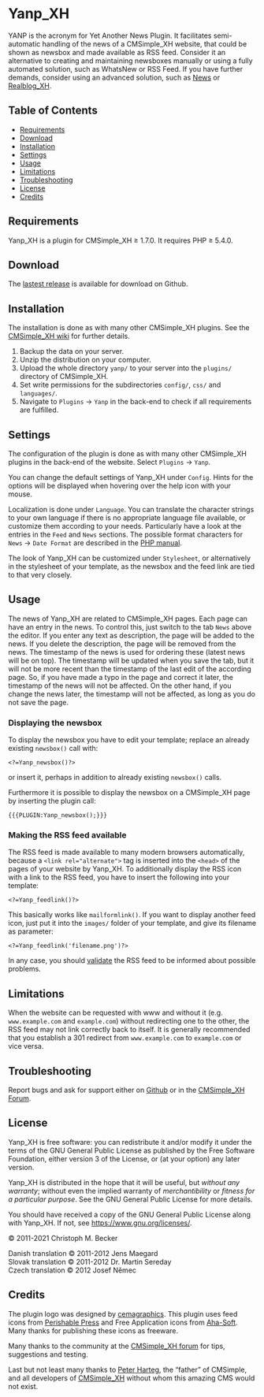 # Yanp\_XH

YANP is the acronym for Yet Another News Plugin.
It facilitates semi-automatic handling of the news of a CMSimple\_XH website,
that could be shown as newsbox and made available as RSS feed.
Consider it an alternative to creating and maintaining newsboxes manually
or using a fully automated solution, such as WhatsNew or RSS Feed.
If you have further demands, consider using an advanced solution,
such as [News](https://davidstutz.de/projects/cmsimple-plugins/?News#news)
or [Realblog\_XH](https://github.com/cmb69/realblog_xh).

## Table of Contents

- [Requirements](#requirements)
- [Download](#download)
- [Installation](#installation)
- [Settings](#settings)
- [Usage](#usage)
- [Limitations](#limitations)
- [Troubleshooting](#troubleshooting)
- [License](#license)
- [Credits](#credits)

## Requirements

Yanp\_XH is a plugin for CMSimple\_XH ≥ 1.7.0.
It requires PHP ≥ 5.4.0.

## Download

The [lastest release](https://github.com/cmb69/yanp_xh/releases/latest)
is available for download on Github.

## Installation

The installation is done as with many other CMSimple\_XH plugins. See the
[CMSimple\_XH wiki](https://wiki.cmsimple-xh.org/doku.php/installation)
for further details.

1.  Backup the data on your server.
2.  Unzip the distribution on your computer.
3.  Upload the whole directory `yanp/` to your server into
    the `plugins/` directory of CMSimple\_XH.
4.  Set write permissions for the subdirectories `config/`, `css/` and
    `languages/`.
5.  Navigate to `Plugins` → `Yanp` in the back-end to check if all
    requirements are fulfilled.

## Settings

The configuration of the plugin is done as with many other
CMSimple\_XH plugins in the back-end of the website.
Select `Plugins` → `Yanp`.

You can change the default settings of Yanp\_XH under `Config`.
Hints for the options will be displayed
when hovering over the help icon with your mouse.

Localization is done under `Language`.
You can translate the character strings to your own language
if there is no appropriate language file available,
or customize them according to your needs.
Particularly have a look at the entries in the `Feed` and `News` sections.
The possible format characters for `News` → `Date Format` are described in the
[PHP manual](https://www.php.net/manual/en/datetime.format.php).

The look of Yanp\_XH can be customized under `Stylesheet`,
or alternatively in the stylesheet of your template,
as the newsbox and the feed link are tied to that very closely.

## Usage

The news of Yanp\_XH are related to CMSimple\_XH pages.
Each page can have an entry in the news.
To control this, just switch to the tab `News` above the editor.
If you enter any text as description, the page will be added to the news.
If you delete the description, the page will be removed from the news.
The timestamp of the news is used for ordering these
(latest news will be on top).
The timestamp will be updated when you save the tab,
but it will not be more recent than the timestamp
of the last edit of the according page.
So, if you have made a typo in the page and correct it later,
the timestamp of the news will not be affected.
On the other hand, if you change the news later,
the timestamp will not be affected,
as long as you do not save the page.

### Displaying the newsbox

To display the newsbox you have to edit your template;
replace an already existing `newsbox()` call with:

````
<?=Yanp_newsbox()?>
````

or insert it, perhaps in addition to already existing `newsbox()` calls.

Furthermore it is possible to display the newsbox on a CMSimple\_XH page
by inserting the plugin call:

````
{{{PLUGIN:Yanp_newsbox();}}}
````

### Making the RSS feed available

The RSS feed is made available to many modern browsers automatically,
because a `<link rel="alternate">` tag is inserted
into the `<head>` of the pages of your website by Yanp\_XH.
To additionally display the RSS icon with a link to the RSS feed,
you have to insert the following into your template:

````
<?=Yanp_feedlink()?>
````

This basically works like `mailformlink()`.
If you want to display another feed icon,
just put it into the `images/` folder of your template,
and give its filename as parameter:

````
<?=Yanp_feedlink('filename.png')?>
````

In any case, you should [validate](https://www.rssboard.org/rss-validator/)
the RSS feed to be informed about possible problems.

## Limitations

When the website can be requested with www and without it
(e.g. `www.example.com` and `example.com`)
without redirecting one to the other,
the RSS feed may not link correctly back to itself.
It is generally recommended that you establish a 301 redirect
from `www.example.com` to `example.com` or vice versa.

## Troubleshooting
Report bugs and ask for support either on
[Github](https://github.com/cmb69/yanp_xh/issues)
or in the [CMSimple\_XH Forum](https://cmsimpleforum.com/).

## License

Yanp\_XH is free software: you can redistribute it and/or modify
it under the terms of the GNU General Public License as published by
the Free Software Foundation, either version 3 of the License, or
(at your option) any later version.

Yanp\_XH is distributed in the hope that it will be useful,
but *without any warranty*; without even the implied warranty of
*merchantibility* or *fitness for a particular purpose*. See the
GNU General Public License for more details.

You should have received a copy of the GNU General Public License
along with Yanp\_XH.  If not, see <https://www.gnu.org/licenses/>.

© 2011-2021 Christoph M. Becker

Danish translation © 2011-2012 Jens Maegard  
Slovak translation © 2011-2012 Dr. Martin Sereday  
Czech translation © 2012 Josef Němec

## Credits

The plugin logo was designed by
[cemagraphics](http://cemagraphics.deviantart.com/#/d28bkte).
This plugin uses feed icons from
[Perishable Press](https://perishablepress.com/press/2006/08/20/a-nice-collection-of-feed-icons/)
and Free Application icons from [Aha-Soft](https://www.aha-soft.com/).
Many thanks for publishing these icons as freeware.

Many thanks to the community at the [CMSimple\_XH forum](https://www.cmsimpleforum.com/)
for tips, suggestions and testing.

Last but not least many thanks to
[Peter Harteg](https://www.harteg.dk/), the “father” of CMSimple,
and all developers of [CMSimple\_XH](http://www.cmsimple-xh.org/)
without whom this amazing CMS would not exist.
